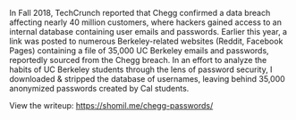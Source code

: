 In Fall 2018, TechCrunch reported that Chegg confirmed a data breach affecting nearly 40 million customers, where hackers gained access to an internal database containing user emails and passwords. Earlier this year, a link was posted to numerous Berkeley-related websites (Reddit, Facebook Pages) containing a file of 35,000 UC Berkeley emails and passwords, reportedly sourced from the Chegg breach. In an effort to analyze the habits of UC Berkeley students through the lens of password security, I downloaded & stripped the database of usernames, leaving behind 35,000 anonymized passwords created by Cal students.

View the writeup: https://shomil.me/chegg-passwords/
